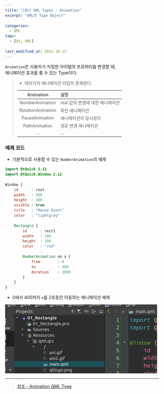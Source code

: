 ```yaml
---
title: "[Qt] QML Types - Animation"
excerpt: "QML의 Type Object"

categories:
  - QML
tags:
  - [Qt, QML]

last_modified_at: 2021-10-12
---
```


`Animation`은 사용자가 지정한 아이템의 프로퍼티를 변경할 때,   
애니메이션 효과를 줄 수 있는 Type이다.

> * 여러가지 애니메이션 타입이 존재한다.
>
> |Animation|설명|
> |:--:|:--|
> |NumberAnimation|real 값의 변경에 대한 애니메이션|
> |RotationAnimation|회전 애니메이션|
> |PauseAnimation|애니메이션의 일시정지|
> |PathAnimation|경로 변경 애니메이션|
> |...|...|

### 예제 코드

 * 기본적으로 사용할 수 있는 `NumberAnimation`의 예제

```qml
import QtQuick 2.12
import QtQuick.Window 2.12

Window {
    id      : root
    width   : 500
    height  : 300
    visible : true
    title   : "Mouse Event"
    color   : "lightgray"

    Rectangle {
        id      : rect1
        width   : 100
        height  : 100
        color   : "red"

        NumberAnimation on x {
            from        : 0
            to          : 400
            duration    : 2000
        }
    }
}
```

* 0에서 400까지 `x`를 2초동안 이동하는 애니메이션 예제

![image](/images/qml-image/Animation.gif)

___

> [참조 - Animation QML Type](https://doc.qt.io/qt-5/qml-qtquick-animation.html)
